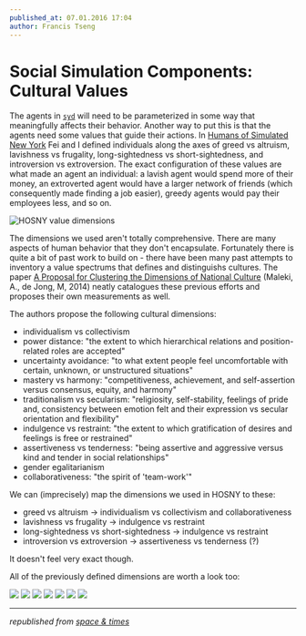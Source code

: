 ```yaml
---
published_at: 07.01.2016 17:04
author: Francis Tseng
---
```


# Social Simulation Components: Cultural Values

The agents in [`syd`](/projects/sim_architecture) will need to be parameterized in some way that meaningfully affects their behavior. Another way to put this is that the agents need some values that guide their actions. In [Humans of Simulated New York](http://spaceandtim.es/projects/hosny) Fei and I defined individuals along the axes of greed vs altruism, lavishness vs frugality, long-sightedness vs short-sightedness, and introversion vs extroversion. The exact configuration of these values are what made an agent an individual: a lavish agent would spend more of their money, an extroverted agent would have a larger network of friends (which consequently made finding a job easier), greedy agents would pay their employees less, and so on.

![HOSNY value dimensions](/assets/uploads/hosny_dimensions.png)

The dimensions we used aren't totally comprehensive. There are many aspects of human behavior that they don't encapsulate. Fortunately there is quite a bit of past work to build on - there have been many past attempts to inventory a value spectrums that defines and distinguishs cultures. The paper [A Proposal for Clustering the Dimensions of National Culture](https://www.researchgate.net/profile/W_MARTIN_Jong/publication/262413029_A_Proposal_for_Clustering_the_Dimensions_of_National_Culture/links/5552b0fc08ae6fd2d81d5e61.pdf) (Maleki, A., de Jong, M, 2014) neatly catalogues these previous efforts and proposes their own measurements as well.

The authors propose the following cultural dimensions:

- individualism vs collectivism
- power distance: "the extent to which hierarchical relations and position-related roles are accepted"
- uncertainty avoidance: "to what extent people feel uncomfortable with certain, unknown, or unstructured situations"
- mastery vs harmony: "competitiveness, achievement, and self-assertion versus consensus, equity, and harmony"
- traditionalism vs secularism: "religiosity, self-stability, feelings of pride and, consistency between emotion felt and their expression vs secular orientation and flexibility"
- indulgence vs restraint: "the extent to which gratification of desires and feelings is free or restrained"
- assertiveness vs tenderness: "being assertive and aggressive versus kind and tender in social relationships"
- gender egalitarianism
- collaborativeness: "the spirit of 'team-work'"

We can (imprecisely) map the dimensions we used in HOSNY to these:

- greed vs altruism -> individualism vs collectivism and collaborativeness
- lavishness vs frugality -> indulgence vs restraint
- long-sightedness vs short-sightedness -> indulgence vs restraint
- introversion vs extroversion -> assertiveness vs tenderness (?)

It doesn't feel very exact though.

All of the previously defined dimensions are worth a look too:

[![](/assets/uploads/cultural_dimensions_01.png)](/assets/uploads/cultural_dimensions_01.png)
[![](/assets/uploads/cultural_dimensions_02.png)](/assets/uploads/cultural_dimensions_02.png)
[![](/assets/uploads/cultural_dimensions_03.png)](/assets/uploads/cultural_dimensions_03.png)
[![](/assets/uploads/cultural_dimensions_04.png)](/assets/uploads/cultural_dimensions_04.png)
[![](/assets/uploads/cultural_dimensions_05.png)](/assets/uploads/cultural_dimensions_05.png)
[![](/assets/uploads/cultural_dimensions_06.png)](/assets/uploads/cultural_dimensions_06.png)
[![](/assets/uploads/cultural_dimensions_07.png)](/assets/uploads/cultural_dimensions_07.png)

---

_republished from [space & times](http://spaceandtim.es/)_
